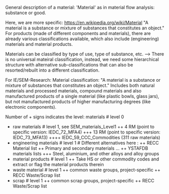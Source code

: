 General description of a material: 'Material' as in material flow analysis: substance or good.

Here, we are more specific: https://en.wikipedia.org/wiki/Material  "A material is a substance or mixture of substances that constitutes an object." For products (made of different components and materials), there are already various classifications available, which also include (engineering) materials and material products.

Materials can be classified by type of use, type of substance, etc. -->  There is no universal mateiral classification, instead, we need some hierarchical structure with alternative sub-classifications that can also be resorted/rebuilt into a different classification.

For IE/SEM-Research:
Material classification: "A material is a substance or mixture of substances that constitutes an object." Includes both natural materials and processed materials, compound materials and also manufactured products of a single material (like plastic bowls, glass jars), but not manufactured products of higher manufacturing degrees (like electronic components).

Number of + signs indicates the level:
materials # level 0
+    raw materials # level 1, see SEM_materials_Level1
++   4 RM      (point to specific version: IEDC_72_MFA4)
+++  13 RM    (point to specific version: IEDC_73_MFA13)
++++ IEDC_59_CCC_Commodities (311 raw materials)
+    engineering materials  # level 1 # Different alternatives here :
++   RECC Material list
++   Primary and secondary materials ...
++   YSTAFDB materials lists
+++  Steel, aluminium, and other alloys and alloy groups
+    material products  # level 1
++   Take HS or other commodity codes and extract or flag the material products therein
+    waste material  # level 1
++   common waste groups, project-specific
++   RECC Waste/Scrap list
+    scrap  # level 1
++   common scrap groups, project-specific
++   RECC Waste/Scrap list